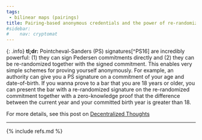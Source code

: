```yaml
---
tags:
 - bilinear maps (pairings)
title: Pairing-based anonymous credentials and the power of re-randomization
#sidebar:
#    nav: cryptomat
---
```


{: .info}
**tl;dr:** Pointcheval-Sanders (PS) signatures[^PS16] are incredibly powerful: (1) they can sign Pedersen commitments directly and (2) they can be re-randomized together with the signed commitment. This enables very simple schemes for proving yourself anonymously. For example, an authority can give you a PS signature on a commitment of your age and date-of-birth. If you wanna prove to a bar that you are 18 years or older, you can present the bar with a re-randomized signature on the re-randomized commitment together with a zero-knowledge proof that the difference between the current year and your committed birth year is greater than 18.

For more details, see this post on [Decentralized Thoughts](https://decentralizedthoughts.github.io/2023-01-08-re-rand-cred/)

<!--more-->

<p hidden>$$
\def\Adv{\mathcal{A}}
\def\Badv{\mathcal{B}}
\def\vect#1{\mathbf{#1}}
$$</p>

---

{% include refs.md %}
